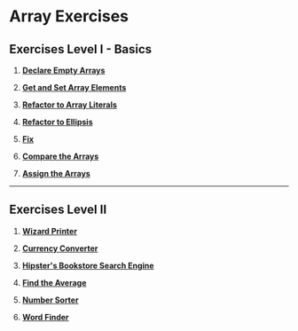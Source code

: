# Array Exercises

## Exercises Level I - Basics

1. **[Declare Empty Arrays](https://github.com/inancgumus/learngo/tree/master/14-arrays/exercises/01-declare-empty)**

2. **[Get and Set Array Elements](https://github.com/inancgumus/learngo/tree/master/14-arrays/exercises/02-get-set-arrays)**

3. **[Refactor to Array Literals](https://github.com/inancgumus/learngo/tree/master/14-arrays/exercises/03-array-literal)**

4. **[Refactor to Ellipsis](https://github.com/inancgumus/learngo/tree/master/14-arrays/exercises/04-ellipsis)**

5. **[Fix](https://github.com/inancgumus/learngo/tree/master/14-arrays/exercises/05-fix)**

6. **[Compare the Arrays](https://github.com/inancgumus/learngo/tree/master/14-arrays/exercises/06-compare)**

7. **[Assign the Arrays](https://github.com/inancgumus/learngo/tree/master/14-arrays/exercises/07-assign)**

---

## Exercises Level II

1. **[Wizard Printer](https://github.com/inancgumus/learngo/tree/master/14-arrays/exercises/08-wizard-printer)**

2. **[Currency Converter](https://github.com/inancgumus/learngo/tree/master/14-arrays/exercises/09-currency-converter)**

3. **[Hipster's Bookstore Search Engine](https://github.com/inancgumus/learngo/tree/master/14-arrays/exercises/10-hipsters-love-search)**

4. **[Find the Average](https://github.com/inancgumus/learngo/tree/master/14-arrays/exercises/11-average)**

5. **[Number Sorter](https://github.com/inancgumus/learngo/tree/master/14-arrays/exercises/12-sorter)**
   
6. **[Word Finder](https://github.com/inancgumus/learngo/tree/master/14-arrays/exercises/13-word-finder)**
